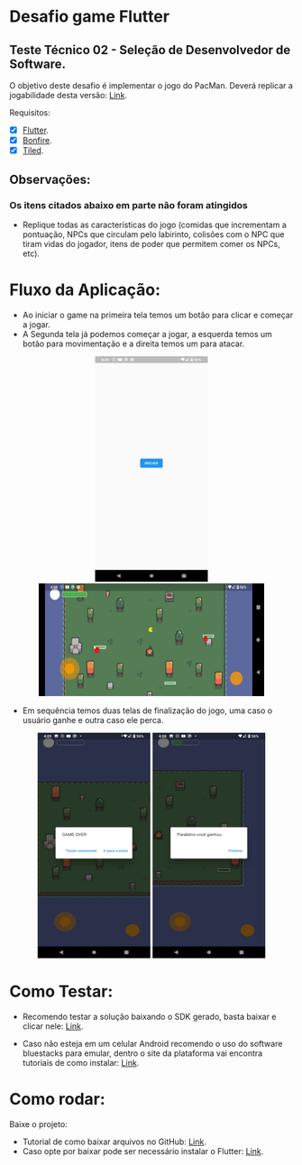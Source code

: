 # Desafio game Flutter 


## Teste Técnico 02 - Seleção de Desenvolvedor de Software.

O objetivo deste desafio é implementar o jogo do PacMan. Deverá replicar a jogabilidade desta versão: [Link](https://www.google.com/logos/2010/pacman10-i.html).

Requisitos:

- [x] [Flutter](https://docs.flutter.dev/).
- [x] [Bonfire](https://pub.dev/packages/bonfire).
- [x] [Tiled](https://www.mapeditor.org/).

## Observações:

### Os itens citados abaixo em parte não foram atingidos

- Replique todas as características do jogo (comidas que incrementam a pontuação, NPCs que circulam pelo labirinto, colisões com o NPC que tiram vidas do jogador, itens de poder que permitem comer os NPCs, etc).





# Fluxo da Aplicação:


- Ao iniciar o game na primeira tela temos um botão para clicar e começar a jogar.
- A Segunda tela já podemos começar a jogar, a esquerda temos um botão para movimentação e a direita temos um para atacar.


<p align="center">
<img src="https://github.com/CharlestonRibeiro/Desafio_game_Flutter/blob/main/imgs/3.jpeg?raw=true" width="200" height="400" />

<img src="https://github.com/CharlestonRibeiro/Desafio_game_Flutter/blob/main/imgs/4.jpeg?raw=true" width="400" height="200" />
</p>



- Em sequência temos duas telas de finalização do jogo, uma caso o usuário ganhe e outra caso ele perca.

<p align="center">
<img src="https://github.com/CharlestonRibeiro/Desafio_game_Flutter/blob/main/imgs/2.jpeg?raw=true" width="200" height="400" />
<img src="https://github.com/CharlestonRibeiro/Desafio_game_Flutter/blob/main/imgs/5.jpeg?raw=true" width="200" height="400" />
</p>


# Como Testar:

- Recomendo testar a solução baixando o SDK gerado, basta baixar e clicar nele: [Link](https://drive.google.com/drive/folders/10N5zcvvFbQThetT3ekvd39guzQUKl8O-?usp=sharing).  

- Caso não esteja em um celular Android recomendo o uso do software bluestacks para emular, dentro o site da plataforma vai encontra tutoriais de como instalar: [Link](https://support.bluestacks.com/hc/pt-br).    


# Como rodar:
 
Baixe o projeto:

- Tutorial de como baixar arquivos no GitHub: [Link](https://pt.jugomobile.com/como-baixar-arquivos-do-github/).
- Caso opte por baixar pode ser necessário instalar o Flutter: [Link](https://docs.flutter.dev/get-started/install).




